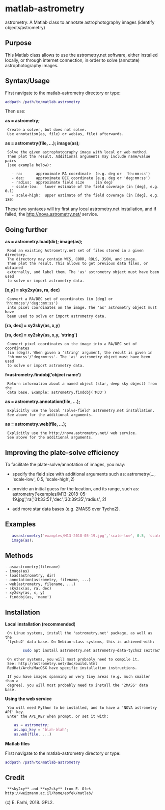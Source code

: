 # matlab-astrometry
  astrometry: A Matlab class to annotate astrophotography images (identify objects/astrometry)
 
  Purpose
  -------
 
   This Matlab class allows to use the astrometry.net software, either installed 
   locally, or through internet connection, in order to solve (annotate) 
   astrophotography images.
 
  Syntax/Usage
  ------------
 
   First navigate to the matlab-astrometry directory or type:
 
   ```matlab
   addpath /path/to/matlab-astrometry
   ```
   Then use:
 
   **as = astrometry;**
   
     Create a solver, but does not solve. 
     Use annotation(as, file) or web(as, file) afterwards.
 
   **as = astrometry(file, ...); image(as);**
   
     Solve the given astrophotography image with local or web method. 
     Then plot the result. Additional arguments may include name/value pairs
     (see example below):
 
       - ra:      approximate RA coordinate  (e.g. deg or  'hh:mm:ss')
       - dec:     approximate DEC coordinate (e.g. deg or 'deg:mm:ss')
       - radius:  approximate field size     (in deg)
       - scale-low:   lower estimate of the field coverage (in [deg], e.g. 0.1)
       - scale-high:  upper estimate of the field coverage (in [deg], e.g. 180)
 
   These two syntaxes will try first any local astrometry.net installation, and
   if failed, the http://nova.astrometry.net/ service.
 
  Going further
  -------------
 
   **as = astrometry.load(dir); image(as);**
   
     Read an existing Astrometry.net set of files stored in a given directory.
     The directory may contain WCS, CORR, RDLS, JSON, and image.
     Then plot the result. This allows to get previous data files, or obtained
     externally, and label them. The 'as' astrometry object must have been used
     to solve or import astrometry data.
 
   **[x,y] = sky2xy(as, ra, dec)**
   
     Convert a RA/DEC set of coordinates (in [deg] or 'hh:mm:ss'/'deg::mm:ss')
     into pixel coordinates on the image. The 'as' astrometry object must have 
     been used to solve or import astrometry data.
 
   **[ra, dec] = xy2sky(as, x,y)**
   
   **[ra, dec] = xy2sky(as, x,y, 'string')**
   
     Convert pixel coordinates on the image into a RA/DEC set of coordinates 
     (in [deg]). When given a 'string' argument, the result is given in 
     'hh:mm:ss'/'deg:mm:ss'. The 'as' astrometry object must have been used
     to solve or import astrometry data.
 
   **f=astrometry.findobj('object name')**
   
     Return information about a named object (star, deep sky object) from the 
     data base. Example: astrometry.findobj('M33')
 
   **as = astrometry.annotation(file, ...);**
   
     Explicitly use the local 'solve-field' astrometry.net installation.
     See above for the additional arguments.
 
   **as = astrometry.web(file, ...);**
   
     Explicitly use the http://nova.astrometry.net/ web service.
     See above for the additional arguments.
 
  Improving the plate-solve efficiency
  ------------------------------------
 
   To facilitate the plate-solve/annotation of images, you may:
 
   * specify the field size with additional arguments such as: 
      astrometry(..., 'scale-low', 0.5, 'scale-high',2)
 
   * provide an initial guess for the location, and its range, such as:
      astrometry('examples/M13-2018-05-19.jpg','ra','01:33:51','dec','30:39:35','radius', 2)
 
   * add more star data bases (e.g. 2MASS over Tycho2).
 
  Examples
  --------
 
```matlab
   as=astrometry('examples/M13-2018-05-19.jpg','scale-low', 0.5, 'scale-high',2);
   image(as);
```

  Methods
  -------
   
    - as=astrometry(filename)
    - image(as)
    - load(astrometry, dir)
    - annotation(astrometry, filename, ...)
    - web(astrometry, filename, ...)
    - sky2sx(as, ra, dec)
    - xy2sky(as, x, y)
    - findobj(as, 'name')
 
  Installation
  ------------
 
   **Local installation (recommended)**
 
     On Linux systems, install the 'astrometry.net' package, as well as the 
     'tycho2' data base. On Debian-class systems, this is achieved with:
     
```bash
        sudo apt install astrometry.net astrometry-data-tycho2 sextractor
```

     On other systems, you will most probably need to compile it.
     See: http://astrometry.net/doc/build.html
     RedHat/Arch/MacOSX have specific installation instructions.
 
     If you have images spanning on very tiny areas (e.g. much smaller than a 
     degree), you will most probably need to install the '2MASS' data base.
 
   **Using the web service**
 
     You will need Python to be installed, and to have a 'NOVA astrometry API' key.
     Enter the API_KEY when prompt, or set it with:
 ```matlab
     as = astrometry;
     as.api_key = 'blah-blah';
     as.web(file, ...)
 ```
 
   **Matlab files**
   
   First navigate to the matlab-astrometry directory or type:
 
   ```matlab
   addpath /path/to/matlab-astrometry
   ```
 
  Credit
  ------
 
     **sky2xy** and **xy2sky** from E. Ofek http://weizmann.ac.il/home/eofek/matlab/
 
  (c) E. Farhi, 2018. GPL2.
